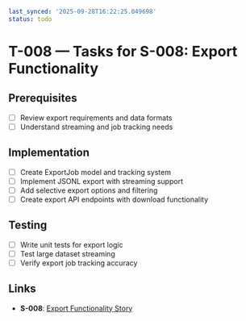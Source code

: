```yaml
last_synced: '2025-09-28T16:22:25.049698'
status: todo
```

# T-008 — Tasks for S-008: Export Functionality

## Prerequisites
- [ ] Review export requirements and data formats
- [ ] Understand streaming and job tracking needs

## Implementation
- [ ] Create ExportJob model and tracking system
- [ ] Implement JSONL export with streaming support
- [ ] Add selective export options and filtering
- [ ] Create export API endpoints with download functionality

## Testing
- [ ] Write unit tests for export logic
- [ ] Test large dataset streaming
- [ ] Verify export job tracking accuracy

## Links
- **S-008**: [Export Functionality Story](../stories/S-008-export-functionality.md)
